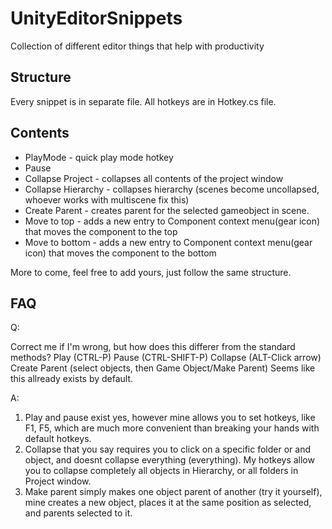 # UnityEditorSnippets
Collection of different editor things that help with productivity


## Structure
Every snippet is in separate file.
All hotkeys are in Hotkey.cs file.

## Contents

* PlayMode - quick play mode hotkey
* Pause
* Collapse Project - collapses all contents of the project window
* Collapse Hierarchy - collapses hierarchy (scenes become uncollapsed, whoever works with multiscene fix this)
* Create Parent - creates parent for the selected gameobject in scene.
* Move to top - adds a new entry to Component context menu(gear icon) that moves the component to the top
* Move to bottom - adds a new entry to Component context menu(gear icon) that moves the component to the bottom

More to come, feel free to add yours, just follow the same structure.

## FAQ
Q:

Correct me if I'm wrong, but how does this differer from the standard methods?
Play (CTRL-P) Pause (CTRL-SHIFT-P) Collapse (ALT-Click arrow) Create Parent (select objects, then Game Object/Make Parent)
Seems like this allready exists by default.

A:
1. Play and pause exist yes, however mine allows you to set hotkeys, like F1, F5, which are much more convenient than breaking your hands  with default hotkeys.
2. Collapse that you say requires you to click on a specific folder or and object, and doesnt collapse everything (everything). My hotkeys allow you to collapse completely all objects in Hierarchy, or all folders in Project window.
3. Make parent simply makes one object parent of another (try it yourself), mine creates a new object, places it at the same position as selected, and parents selected to it. 
